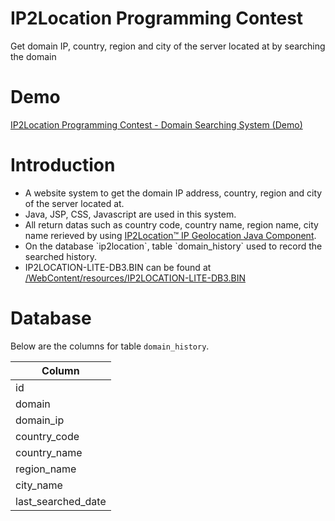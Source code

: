 # IP2Location Programming Contest
Get domain IP, country, region and city of the server located at by searching the domain

# Demo
<a href="https://ds.asiabet.asia/" target="_blank">IP2Location Programming Contest - Domain Searching System (Demo)</a>

# Introduction
<ul>
<li>A website system to get the domain IP address, country, region and city of the server located at.</li>
<li>Java, JSP, CSS, Javascript are used in this system.</li>
<li>All return datas such as country code, country name, region name, city name rerieved by using <a href="https://github.com/ip2location/ip2location-java" target="_blank">IP2Location™ IP Geolocation Java Component</a>.</li>
<li>On the database `ip2location`, table `domain_history` used to record the searched history.</li>
<li>IP2LOCATION-LITE-DB3.BIN can be found at <a href="https://github.com/eweley95/DomainSystem/blob/main/WebContent/resources/IP2LOCATION-LITE-DB3.BIN">/WebContent/resources/IP2LOCATION-LITE-DB3.BIN</a></li>
</ul>

# Database
Below are the columns for table `domain_history`.
<table>
<thead>
<tr>
<th>Column</th>
</tr>
<thead>
<tbody>
<tr><td>id</td></tr>
<tr><td>domain</td></tr>
<tr><td>domain_ip</td></tr>
<tr><td>country_code</td></tr>
<tr><td>country_name</td></tr>
<tr><td>region_name</td></tr>
<tr><td>city_name</td></tr>
<tr><td>last_searched_date</td></tr>
<tbody>
</table>
